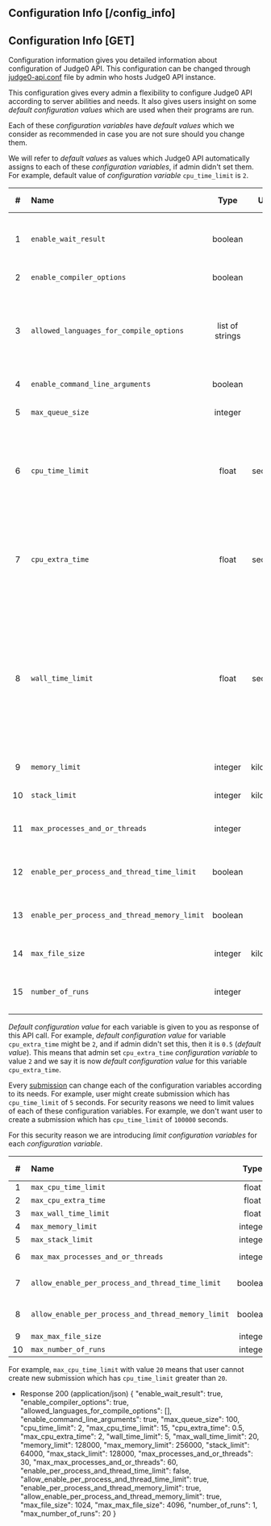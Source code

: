 ## Configuration Info [/config_info]
## Configuration Info [GET]
Configuration information gives you detailed information about configuration of Judge0 API.
This configuration can be changed through [judge0-api.conf](https://github.com/judge0/api/blob/master/judge0-api.conf.default)
file by admin who hosts Judge0 API instance.

This configuration gives every admin a flexibility to configure Judge0 API according to server abilities and needs. It also gives users
insight on some *default configuration values* which are used when their programs are run.

Each of these *configuration variables* have *default values* which we consider as recommended in case you are not sure should you change them.

We will refer to *default values* as values which Judge0 API automatically assigns to each of these *configuration variables*,
if admin didn't set them. For example, default value of *configuration variable* `cpu_time_limit` is `2`.

|#    |Name|Type |Unit |Description|Default Value|
|:---:|:---|:---:|:---:|:----------|:------------|
|1|`enable_wait_result`|boolean||If enabled user can request to synchronously wait for submission result on submission create.|true|
|2|`enable_compiler_options`|boolean||If enabled user can set `compiler_options`.|true|
|3|`allowed_languages_for_compile_options`|list of strings||Languages for which setting compiler options is allowed.|Empty, i.e. for all languages it is allowed to set compiler options.|
|4|`enable_command_line_arguments`|boolean||If enabled user can set `command_line_arguments`.|true|
|5|`max_queue_size`|integer||Maximum number of submissions that can wait in queue.|100|
|6|`cpu_time_limit`|float|second|Default runtime limit for every program (in seconds). Decimal numbers are allowed. Time in which the OS assigns the processor to different tasks is not counted.|2|
|7|`cpu_extra_time`|float|second|When a time limit is exceeded, wait for extra time, before killing the program. This has the advantage that the real execution time is reported, even though it slightly exceeds the limit.|0.5|
|8|`wall_time_limit`|float|second|Limit wall-clock time in seconds. Decimal numbers are allowed. This clock measures the time from the start of the program to its exit, for an external event. We recommend to use `cpu_time_limit` as the main limit, but set `wall_time_limit` to a much higher value as a precaution against sleeping programs.|5|
|9|`memory_limit`|integer|kilobyte|Limit address space of the program in kilobytes.|128000|
|10|`stack_limit`|integer|kilobyte|Limit process stack in kilobytes.|64000|
|11|`max_processes_and_or_threads`|integer||Maximum number of processes and/or threads program can create.|30|
|12|`enable_per_process_and_thread_time_limit`|boolean||If `true` then `cpu_time_limit` will be used as per process and thread.|false|
|13|`enable_per_process_and_thread_memory_limit`|boolean||If `true` then `memory_limit` will be used as per process and thread.|true|
|14|`max_file_size`|integer|kilobyte|Limit size of files created (or modified) by the program.|1024|
|15|`number_of_runs`|integer||Run each program this many times and take average of time and memory.|1|

*Default configuration value* for each variable is given to you as response of this API call. For example, *default configuration value*
for variable `cpu_extra_time` might be `2`, and if admin didn't set this, then it is `0.5` (*default value*).
This means that admin set `cpu_extra_time` *configuration variable* to value `2` and we say it is now *default configuration value* for this
variable `cpu_extra_time`.

Every [submission](#submissions-submission) can change each of the configuration variables according to its needs. For example,
user might create submission which has `cpu_time_limit` of `5` seconds. For security reasons we need to limit values of each of these
configuration variables. For example, we don't want user to create a submission which has `cpu_time_limit` of `100000` seconds.

For this security reason we are introducing *limit configuration variables* for each *configuration variable*.

|#    |Name|Type |Unit |Description|Default Value|
|:---:|:---|:---:|:---:|:----------|:------------|
|1|`max_cpu_time_limit`|float|second|Maximum custom `cpu_time_limit`|15|
|2|`max_cpu_extra_time`|float|second|Maximum custom `cpu_extra_time`|2|
|3|`max_wall_time_limit`|float|second|Maximum custom `wall_time_limit`|20|
|4|`max_memory_limit`|integer|kilobyte|Maximum custom `memory_limit`|256000|
|5|`max_stack_limit`|integer|kilobyte|Maximum custom `stack_limit`|128000|
|6|`max_max_processes_and_or_threads`|integer||Maximum custom `max_processes_and_or_threads`|60|
|7|`allow_enable_per_process_and_thread_time_limit`|boolean||If `false` user won't be able to set `enable_per_process_and_thread_time_limit` to `true`|true|
|8|`allow_enable_per_process_and_thread_memory_limit`|boolean||If `false` user won't be able to set `enable_per_process_and_thread_memory_limit` to `true`|true|
|9|`max_max_file_size`|integer|kilobyte|Maximux custom `max_file_size`|4096|
|10|`max_number_of_runs`|integer||Maximum custom `number_of_runs`|20|

For example, `max_cpu_time_limit` with value `20` means that user cannot create new submission which has `cpu_time_limit` greater than `20`.

+ Response 200 (application/json)
    {
        "enable_wait_result": true,
        "enable_compiler_options": true,
        "allowed_languages_for_compile_options": [],
        "enable_command_line_arguments": true,
        "max_queue_size": 100,
        "cpu_time_limit": 2,
        "max_cpu_time_limit": 15,
        "cpu_extra_time": 0.5,
        "max_cpu_extra_time": 2,
        "wall_time_limit": 5,
        "max_wall_time_limit": 20,
        "memory_limit": 128000,
        "max_memory_limit": 256000,
        "stack_limit": 64000,
        "max_stack_limit": 128000,
        "max_processes_and_or_threads": 30,
        "max_max_processes_and_or_threads": 60,
        "enable_per_process_and_thread_time_limit": false,
        "allow_enable_per_process_and_thread_time_limit": true,
        "enable_per_process_and_thread_memory_limit": true,
        "allow_enable_per_process_and_thread_memory_limit": true,
        "max_file_size": 1024,
        "max_max_file_size": 4096,
        "number_of_runs": 1,
        "max_number_of_runs": 20
    }
